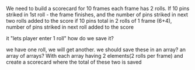 We need to build a scorecard for 10 frames
each frame has 2 rolls.
If 10 pins striked in 1st roll - the frame finishes, and the number of pins striked in next two rolls added to the score
if 10 pins total in 2 rolls of 1 frame (6+4), number of pins striked in next roll added to the score

it "lets player enter 1 roll"
how do we save it?

we have one roll, we will get another.
we should save these in an array? 
an array of arrays? With each array having 2 elements(2 rolls per frame)
and create a scorecard where the total of these two is saved

